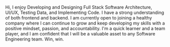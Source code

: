Hi, I enjoy Developing and Designing Full Stack Software Architecture, UI/UX, Testing Data, and Implementing Code. I have a strong understanding of both frontend and backend. I am currently open to joining a healthy company where I can continue to grow and keep developing my skills with a positive mindset, passion, and accountability. I'm a quick learner and a team player, and I am confident that I will be a valuable asset to any Software Engineering team. Win, win. 
